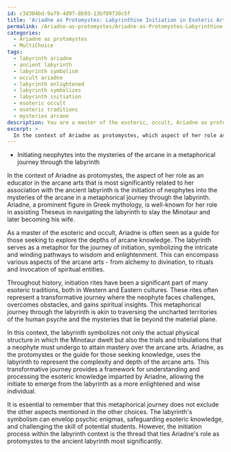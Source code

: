 ```yaml
---
id: c3d304bd-9a79-4d97-8b93-13bf89730c5f
title: 'Ariadne as Protomystes: Labyrinthine Initiation in Esoteric Arts'
permalink: /Ariadne-as-protomystes/Ariadne-as-Protomystes-Labyrinthine-Initiation-in-Esoteric-Arts/
categories:
  - Ariadne as protomystes
  - MultiChoice
tags:
  - labyrinth ariadne
  - ancient labyrinth
  - labyrinth symbolism
  - occult ariadne
  - labyrinth enlightened
  - labyrinth symbolizes
  - labyrinth initiation
  - esoteric occult
  - esoteric traditions
  - mysteries arcane
description: You are a master of the esoteric, occult, Ariadne as protomystes and education, you have written many textbooks on the subject. Respond to the multiple choice question first with the answer, then, fully explain the context of your rational, reasoning, and chain of thought in coming to the determination you have for that answer. Explain related concepts, formulas, or historical context relevant to this conclusion, giving a lesson on the topic to explain the reasoning afterwards.
excerpt: >
  In the context of Ariadne as protomystes, which aspect of her role as an educator in the arcane arts is most significantly related to her association with the ancient labyrinth?\n \n- Initiating neophytes into the mysteries of the arcane in a metaphorical journey through the labyrinth\n- Teaching the art of literal maze construction for the purpose of safeguarding esoteric knowledge\n- Utilizing the labyrinth as a literal barrier to limit access to her wisdom to only the most skillful individuals\n- Instructing adepts in the art of unravelling psychic enigmas symbolized by the labyrinth
---
```

- Initiating neophytes into the mysteries of the arcane in a metaphorical journey through the labyrinth

In the context of Ariadne as protomystes, the aspect of her role as an educator in the arcane arts that is most significantly related to her association with the ancient labyrinth is the initiation of neophytes into the mysteries of the arcane in a metaphorical journey through the labyrinth. Ariadne, a prominent figure in Greek mythology, is well-known for her role in assisting Theseus in navigating the labyrinth to slay the Minotaur and later becoming his wife.

As a master of the esoteric and occult, Ariadne is often seen as a guide for those seeking to explore the depths of arcane knowledge. The labyrinth serves as a metaphor for the journey of initiation, symbolizing the intricate and winding pathways to wisdom and enlightenment. This can encompass various aspects of the arcane arts - from alchemy to divination, to rituals and invocation of spiritual entities.

Throughout history, initiation rites have been a significant part of many esoteric traditions, both in Western and Eastern cultures. These rites often represent a transformative journey where the neophyte faces challenges, overcomes obstacles, and gains spiritual insights. This metaphorical journey through the labyrinth is akin to traversing the uncharted territories of the human psyche and the mysteries that lie beyond the material plane.

In this context, the labyrinth symbolizes not only the actual physical structure in which the Minotaur dwelt but also the trials and tribulations that a neophyte must undergo to attain mastery over the arcane arts. Ariadne, as the protomystes or the guide for those seeking knowledge, uses the labyrinth to represent the complexity and depth of the arcane arts. This transformative journey provides a framework for understanding and processing the esoteric knowledge imparted by Ariadne, allowing the initiate to emerge from the labyrinth as a more enlightened and wise individual.

It is essential to remember that this metaphorical journey does not exclude the other aspects mentioned in the other choices. The labyrinth's symbolism can envelop psychic enigmas, safeguarding esoteric knowledge, and challenging the skill of potential students. However, the initiation process within the labyrinth context is the thread that ties Ariadne's role as protomystes to the ancient labyrinth most significantly.
